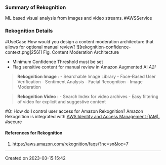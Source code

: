 ### Summary of Rekognition
ML based visual analysis from images and video streams. #AWSService 
### Rekognition Details

#UseCase 
How would you design a content moderation architecture that allows for optional manual review?
![[rekognition-confidence-context.png|256]]
Fig. Content Moderation Architecture
- Minimum Confidence Threshold must be set
- Flag sensitive content for manual review in Amazon Augmented AI *A2I*
 > **Rekognition Image** :
	-   Searchable Image Library
	-   Face-Based User Verification
	-   Sentiment Analysis
	-   Facial Recognition
	-   Image Moderation

> **Rekognition Video** :
	-   Search Index for video archives
	-   Easy filtering of video for explicit and suggestive content

#Q: How do I control user access for Amazon Rekognition?
Amazon Rekognition is integrated with [AWS Identity and Access Management (IAM).](https://aws.amazon.com/iam) #secure 
#### References for Rekognition
1.  https://aws.amazon.com/rekognition/faqs/?nc=sn&loc=7

---
Created on 2023-03-15 15:42